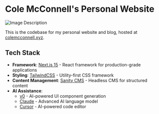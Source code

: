 # Cole McConnell's Personal Website

![Image Description](https://drive.google.com/uc?export=view&id=1RXV89bTSMmVgSPaDvUXbNEls3026HN6R)

This is the codebase for my personal website and blog, hosted at [colemcconnell.xyz](https://colemcconnell.xyz).

## Tech Stack

- **Framework**: [Next.js 15](https://nextjs.org/) - React framework for production-grade applications
- **Styling**: [TailwindCSS](https://tailwindcss.com/) - Utility-first CSS framework
- **Content Management**: [Sanity CMS](https://www.sanity.io/) - Headless CMS for structured content
- **AI Assistance**:
  - [v0](https://v0.dev/) - AI-powered UI component generation
  - [Claude](https://www.anthropic.com/claude) - Advanced AI language model
  - [Cursor](https://cursor.sh/) - AI-powered code editor
